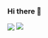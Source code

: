 ### Hi there 👋

<!--
**oleksadobush/oleksadobush** is a ✨ _special_ ✨ repository because its `README.md` (this file) appears on your GitHub profile.

Here are some ideas to get you started:

- 🔭 I’m currently working on ...
- 🌱 I’m currently learning ...
- 👯 I’m looking to collaborate on ...
- 🤔 I’m looking for help with ...
- 💬 Ask me about ...
- 📫 How to reach me: ...
- 😄 Pronouns: ...
- ⚡ Fun fact: ...
-->

<p>
<img align="center" src="https://github-readme-stats.vercel.app/api?username=oleksadobush&show_icons=true&hide_title=true&count_private=true&disable_animations=false&theme=github_dark&line_height=33&hide_rank=true"/>
<img align="top" src="https://github-readme-stats.vercel.app/api/top-langs/?username=oleksadobush&layout=compact&langs_count=10&theme=github_dark"/>
</p>
